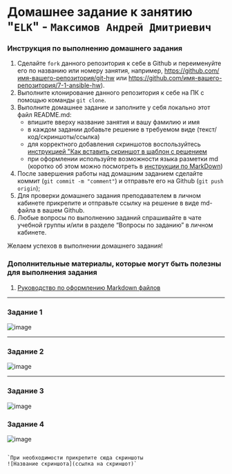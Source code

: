 # Домашнее задание к занятию "`ELK`" - `Максимов Андрей Дмитриевич`


### Инструкция по выполнению домашнего задания

   1. Сделайте `fork` данного репозитория к себе в Github и переименуйте его по названию или номеру занятия, например, https://github.com/имя-вашего-репозитория/git-hw или  https://github.com/имя-вашего-репозитория/7-1-ansible-hw).
   2. Выполните клонирование данного репозитория к себе на ПК с помощью команды `git clone`.
   3. Выполните домашнее задание и заполните у себя локально этот файл README.md:
      - впишите вверху название занятия и вашу фамилию и имя
      - в каждом задании добавьте решение в требуемом виде (текст/код/скриншоты/ссылка)
      - для корректного добавления скриншотов воспользуйтесь [инструкцией "Как вставить скриншот в шаблон с решением](https://github.com/netology-code/sys-pattern-homework/blob/main/screen-instruction.md)
      - при оформлении используйте возможности языка разметки md (коротко об этом можно посмотреть в [инструкции  по MarkDown](https://github.com/netology-code/sys-pattern-homework/blob/main/md-instruction.md))
   4. После завершения работы над домашним заданием сделайте коммит (`git commit -m "comment"`) и отправьте его на Github (`git push origin`);
   5. Для проверки домашнего задания преподавателем в личном кабинете прикрепите и отправьте ссылку на решение в виде md-файла в вашем Github.
   6. Любые вопросы по выполнению заданий спрашивайте в чате учебной группы и/или в разделе “Вопросы по заданию” в личном кабинете.
   
Желаем успехов в выполнении домашнего задания!
   
### Дополнительные материалы, которые могут быть полезны для выполнения задания

1. [Руководство по оформлению Markdown файлов](https://gist.github.com/Jekins/2bf2d0638163f1294637#Code)

---

### Задание 1
![image](https://github.com/duha2060/elk/assets/80347708/b27bc4ea-4d32-42d1-a873-e7158171e0c7)




---

### Задание 2

![image](https://github.com/duha2060/elk/assets/80347708/060b1f59-173a-49ea-aa47-432d941f0b95)


---

### Задание 3

![image](https://github.com/duha2060/elk/assets/80347708/edd89db4-bc8f-4494-8e80-dc9ec81cb9aa)



### Задание 4

![image](https://github.com/duha2060/elk/assets/80347708/cb26b64b-054b-4969-8109-d6add6e54fa7)

```

`При необходимости прикрепитe сюда скриншоты
![Название скриншота](ссылка на скриншот)`
